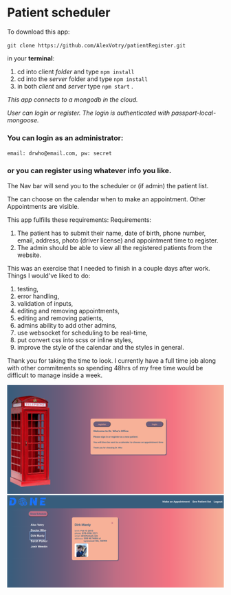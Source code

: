 # Patient scheduler
To download this app:

`git clone https://github.com/AlexVotry/patientRegister.git`

in your **terminal**:

1. cd into client *folder* and type `npm install`
2. cd into the *server* folder and type `npm install`
3. in both *client* and *server* type `npm start` .

*This app connects to a mongodb in the cloud.*

*User can login or register.  The login is authenticated with passport-local-mongoose.*

### You can login as an administrator:
`email: drwho@email.com, pw: secret`

### or you can register using whatever info you like.

The Nav bar will send you to the scheduler or (if admin) the patient list.

The can choose on the calendar when to make an appointment. Other Appointments are visible.

This app fulfills these requirements:
Requirements​:
1. The patient has to submit their name, date of birth, phone number, email, address, photo (driver license) and appointment time to register.
2. The admin should be able to view all the registered patients from the website.

This was an exercise that I needed to finish in a couple days after work. 
Things I would've liked to do:
1. testing,
2. error handling,
3. validation of inputs,
4. editing and removing appointments,
5. editing and removing patients,
6. admins ability to add other admins,
7. use websocket for scheduling to be real-time,
8. put convert css into scss or inline styles,
9. improve the style of the calendar and the styles in general.

Thank you for taking the time to look. I currently have a full time job along with other commitments so spending 48hrs of my free time would be difficult to manage inside a week.

![Screenshot](screenshots/login.png)
![Screenshot](screenshots/patientList.png)
